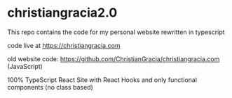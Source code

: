 # christiangracia2.0

This repo contains the code for my personal website rewritten in typescript

code live at https://christiangracia.com

old website code: https://github.com/ChristianGracia/christiangracia.com (JavaScript)

100% TypeScript React Site with React Hooks and only functional components (no class based)
